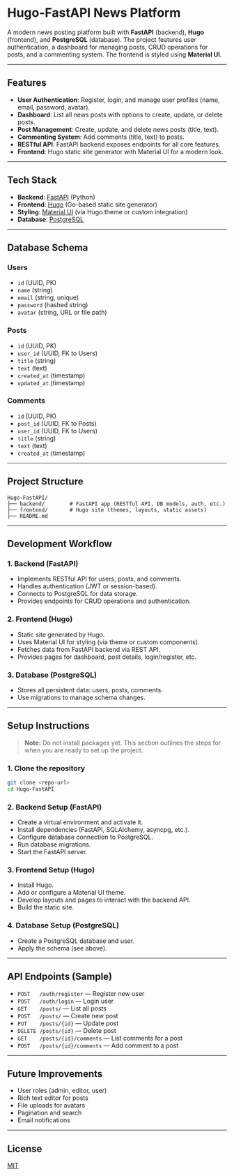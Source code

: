 # Hugo-FastAPI News Platform

A modern news posting platform built with **FastAPI** (backend), **Hugo** (frontend), and **PostgreSQL** (database). The project features user authentication, a dashboard for managing posts, CRUD operations for posts, and a commenting system. The frontend is styled using **Material UI**.

---

## Features

- **User Authentication**: Register, login, and manage user profiles (name, email, password, avatar).
- **Dashboard**: List all news posts with options to create, update, or delete posts.
- **Post Management**: Create, update, and delete news posts (title, text).
- **Commenting System**: Add comments (title, text) to posts.
- **RESTful API**: FastAPI backend exposes endpoints for all core features.
- **Frontend**: Hugo static site generator with Material UI for a modern look.

---

## Tech Stack

- **Backend**: [FastAPI](https://fastapi.tiangolo.com/) (Python)
- **Frontend**: [Hugo](https://gohugo.io/) (Go-based static site generator)
- **Styling**: [Material UI](https://mui.com/) (via Hugo theme or custom integration)
- **Database**: [PostgreSQL](https://www.postgresql.org/)

---

## Database Schema

### Users
- `id` (UUID, PK)
- `name` (string)
- `email` (string, unique)
- `password` (hashed string)
- `avatar` (string, URL or file path)

### Posts
- `id` (UUID, PK)
- `user_id` (UUID, FK to Users)
- `title` (string)
- `text` (text)
- `created_at` (timestamp)
- `updated_at` (timestamp)

### Comments
- `id` (UUID, PK)
- `post_id` (UUID, FK to Posts)
- `user_id` (UUID, FK to Users)
- `title` (string)
- `text` (text)
- `created_at` (timestamp)

---

## Project Structure

```
Hugo-FastAPI/
├── backend/        # FastAPI app (RESTful API, DB models, auth, etc.)
├── frontend/       # Hugo site (themes, layouts, static assets)
├── README.md
```

---

## Development Workflow

### 1. Backend (FastAPI)
- Implements RESTful API for users, posts, and comments.
- Handles authentication (JWT or session-based).
- Connects to PostgreSQL for data storage.
- Provides endpoints for CRUD operations and authentication.

### 2. Frontend (Hugo)
- Static site generated by Hugo.
- Uses Material UI for styling (via theme or custom components).
- Fetches data from FastAPI backend via REST API.
- Provides pages for dashboard, post details, login/register, etc.

### 3. Database (PostgreSQL)
- Stores all persistent data: users, posts, comments.
- Use migrations to manage schema changes.

---

## Setup Instructions

> **Note:** Do not install packages yet. This section outlines the steps for when you are ready to set up the project.

### 1. Clone the repository
```sh
git clone <repo-url>
cd Hugo-FastAPI
```

### 2. Backend Setup (FastAPI)
- Create a virtual environment and activate it.
- Install dependencies (FastAPI, SQLAlchemy, asyncpg, etc.).
- Configure database connection to PostgreSQL.
- Run database migrations.
- Start the FastAPI server.

### 3. Frontend Setup (Hugo)
- Install Hugo.
- Add or configure a Material UI theme.
- Develop layouts and pages to interact with the backend API.
- Build the static site.

### 4. Database Setup (PostgreSQL)
- Create a PostgreSQL database and user.
- Apply the schema (see above).

---

## API Endpoints (Sample)

- `POST   /auth/register`   — Register new user
- `POST   /auth/login`      — Login user
- `GET    /posts/`          — List all posts
- `POST   /posts/`          — Create new post
- `PUT    /posts/{id}`      — Update post
- `DELETE /posts/{id}`      — Delete post
- `GET    /posts/{id}/comments` — List comments for a post
- `POST   /posts/{id}/comments` — Add comment to a post

---

## Future Improvements
- User roles (admin, editor, user)
- Rich text editor for posts
- File uploads for avatars
- Pagination and search
- Email notifications

---

## License

[MIT](LICENSE)